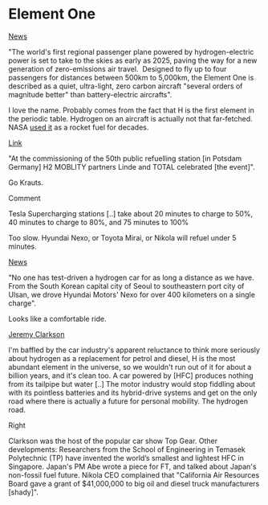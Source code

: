 # Element One

[News](https://www.thestar.com.my/tech/tech-news/2018/10/04/worlds-first-hydrogen-electric-passenger-plane-to-take-off-in-2025/)

"The world's first regional passenger plane powered by
hydrogen-electric power is set to take to the skies as early as 2025,
paving the way for a new generation of zero-emissions air travel. 
Designed to fly up to four passengers for distances between 500km to
5,000km, the Element One is described as a quiet, ultra-light, zero
carbon aircraft "several orders of magnitude better" than
battery-electric aircrafts".

I love the name. Probably comes from the fact that H is the first
element in the periodic table. Hydrogen on an aircraft is actually not
that far-fetched. NASA [used
it](https://www.nasa.gov/content/space-applications-of-hydrogen-and-fuel-cells)
as a rocket fuel for decades.

[Link](https://www.now-gmbh.de/en/news/press/germanys-50th-hydrogen-refuelling-station-opened-in-potsdam)

"At the commissioning of the 50th public refuelling station [in
Potsdam Germany] H2 MOBLITY partners Linde and TOTAL celebrated [the
event]".

Go Krauts.

Comment

Tesla Supercharging stations [..] take about 20 minutes to charge to
50%, 40 minutes to charge to 80%, and 75 minutes to 100%

Too slow. Hyundai Nexo, or Toyota Mirai, or Nikola will refuel under 5
minutes.

[News](https://www.youtube.com/watch?v=hMxUfBGvJvM)

"No one has test-driven a hydrogen car for as long a distance as we
have. From the South Korean capital city of Seoul to southeastern port
city of Ulsan, we drove Hyundai Motors' Nexo for over 400 kilometers
on a single charge".

Looks like a comfortable ride.

[Jeremy Clarkson](https://www.alphr.com/cars/1002996/jeremy-clarkson-thinks-hydrogen-fuel-is-the-future-of-cars)

I'm baffled by the car industry's apparent reluctance to think more
seriously about hydrogen as a replacement for petrol and diesel, H is
the most abundant element in the universe, so we wouldn't run out of
it for about a billion years, and it's clean too. A car powered by
[HFC] produces nothing from its tailpipe but water [..] The motor
industry would stop fiddling about with its pointless batteries and
its hybrid-drive systems and get on the only road where there is
actually a future for personal mobility. The hydrogen road.

Right

Clarkson was the host of the popular car show Top Gear.  Other
developments: Researchers from the School of Engineering in Temasek
Polytechnic (TP) have invented the world’s smallest and lightest HFC
in Singapore. Japan's PM Abe wrote a piece for FT, and talked about
Japan's non-fossil fuel future. Nikola CEO complained that "California
Air Resources Board gave a grant of $41,000,000 to big oil and diesel
truck manufacturers [shady]".











